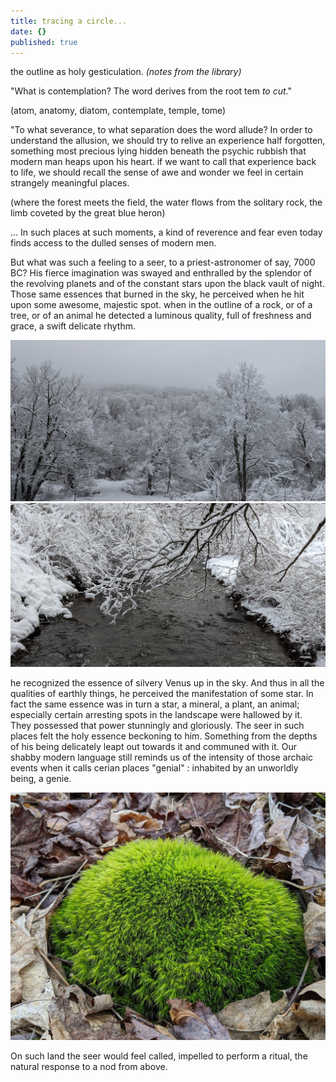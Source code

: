 ```yaml
---
title: tracing a circle...
date: {}
published: true
---
```


the outline as holy gesticulation. _(notes from the library)_

"What is contemplation?
The word derives from the root tem _to cut_."  

(atom, anatomy, diatom, contemplate, temple, tome)

"To what severance, to what separation does the word allude? In order to understand the allusion, we should try to relive an experience half forgotten, something most precious lying hidden beneath the psychic rubbish that modern man heaps upon his heart. if we want to call that experience back to life, we should recall the sense of awe and wonder we feel in certain strangely meaningful places.

(where the forest meets the field, the water flows from the solitary rock, the limb coveted by the great blue heron)

... In such places at such moments, a kind of reverence and fear even today finds access to the dulled senses of modern men. 

But what was such a feeling to a seer, to a priest-astronomer of say, 7000 BC?
His fierce imagination was swayed and enthralled by the splendor of the revolving planets and of the constant stars upon the black vault of night. Those same essences that burned in the sky, he perceived when he hit upon some awesome, majestic spot. when in the outline of a rock, or of a tree, or of an animal he detected a luminous quality, full of freshness and grace, a swift delicate rhythm. 

<img src="/images/snowtrees.jpg" class="img-100">


<img src="/images/snowbrook.jpg" class="img-100">


he recognized the essence of silvery Venus up in the sky. And thus in all the qualities of earthly things, he perceived the manifestation of some star. In fact the same essence was in turn a star, a mineral, a plant, an animal; especially certain arresting spots in the landscape were hallowed by it. They possessed that power stunningly and gloriously. The seer in such places felt the holy essence beckoning to him. Something from the depths of his being delicately leapt out towards it and communed with it. Our shabby modern language still reminds us of the intensity of those archaic events when it calls cerian places "genial" : inhabited by an unworldly being, a genie.

<img src="/images/moss.jpg" class="img-100">

On such land the seer would feel called, impelled to perform a ritual, the natural response to a nod from above.


